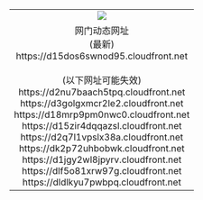 ﻿<table>
  <tr></tr>
  <tr><td colspan=2 align=center><img src="https://d15dos6swnod95.cloudfront.net/Up/oGate.jpg" /></td></tr>
  <tr><td colspan=2 align=center>网门动态网址<br/>(最新)
<br>https://d15dos6swnod95.cloudfront.net
<br/><br/>(以下网址可能失效)
<br>https://d2nu7baach5tpq.cloudfront.net
<br>https://d3golgxmcr2le2.cloudfront.net
<br>https://d18mrp9pm0nwc0.cloudfront.net
<br>https://d15zir4dqqazsl.cloudfront.net
<br>https://d2q7l1vpslx38a.cloudfront.net
<br>https://dk2p72uhbobwk.cloudfront.net
<br>https://d1jgy2wl8jpyrv.cloudfront.net
<br>https://dlf5o81xrw97g.cloudfront.net
<br>https://dldlkyu7pwbpq.cloudfront.net
    </td>
  </tr>
</table>
